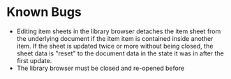 # Known Bugs
- Editing item sheets in the library browser detaches the item sheet from the underlying document if the item item is contained inside another item.
If the sheet is updated twice or more without being closed, the sheet data is "reset" to the document data in the state it was in after the first update.
- The library browser must be closed and re-opened before 

